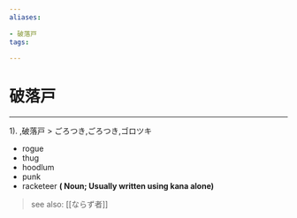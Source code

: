 ```yaml
---
aliases:
    
- 破落戸
tags:
    
---
```


# 破落戸
---
1).
,破落戸 > ごろつき,ごろつき,ゴロツキ

- rogue
- thug
- hoodlum
- punk
- racketeer
**( Noun; Usually written using kana alone)**
> see also:  [[ならず者]]
            